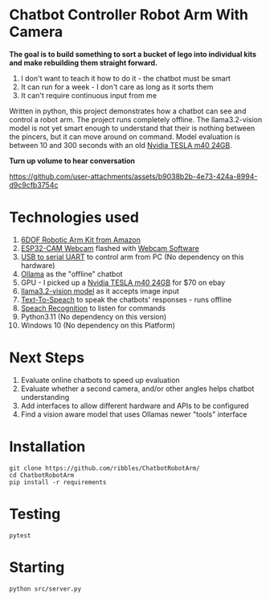 # Chatbot Controller Robot Arm With Camera

**The goal is to build something to sort a bucket of lego into individual kits and make rebuilding them straight forward.**

1. I don't want to teach it how to do it - the chatbot must be smart
2. It can run for a week - I don't care as long as it sorts them
3. It can't require continuous input from me

Written in python, this project demonstrates how a chatbot can see and control a robot arm. 
The project runs completely offline.
The llama3.2-vision model is not yet smart enough to understand that their is nothing between the pincers, but it can move around on command.
Model evaluation is between 10 and 300 seconds with an old [Nvidia TESLA m40 24GB](https://www.techpowerup.com/gpu-specs/tesla-m40-24-gb.c3838).

**Turn up volume to hear conversation**

https://github.com/user-attachments/assets/b9038b2b-4e73-424a-8994-d9c9cfb3754c


# Technologies used
1. [6DOF Robotic Arm Kit from Amazon](https://amzn.to/4i77jRW)
1. [ESP32-CAM Webcam](https://amzn.to/4gTPbdn) flashed with [Webcam Software](https://RandomNerdTutorials.com/esp32-cam-video-streaming-web-server-camera-home-assistant/)
1. [USB to serial UART](https://amzn.to/3D4k00X) to control arm from PC (No dependency on this hardware)
1. [Ollama](https://www.ollama.com/) as the "offline" chatbot
1. GPU - I picked up a [Nvidia TESLA m40 24GB](https://ebay.us/tPNMRD) for $70 on ebay
1. [llama3.2-vision model](https://ollama.com/library/llama3.2-vision) as it accepts image input
1. [Text-To-Speach](https://github.com/nateshmbhat/pyttsx3#readme) to speak the chatbots' responses - runs offline
1. [Speach Recognition](https://github.com/Uberi/speech_recognition#readme) to listen for commands
1. Python3.11 (No dependency on this version)
1. Windows 10 (No dependency on this Platform)

# Next Steps
1. Evaluate online chatbots to speed up evaluation
1. Evaluate whether a second camera, and/or other angles helps chatbot understanding
1. Add interfaces to allow different hardware and APIs to be configured
1. Find a vision aware model that uses Ollamas newer "tools" interface

# Installation
```
git clone https://github.com/ribbles/ChatbotRobotArm/
cd ChatbotRobotArm
pip install -r requirements
```

# Testing
```
pytest
```

# Starting
```
python src/server.py
```

